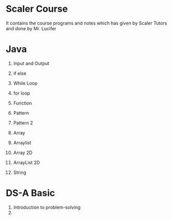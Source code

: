 # Scaler Course
It contains the course programs and notes which has given by Scaler Tutors
and done by Mr. Lucifer

# Java 
1. Input and Output
2. if else

3. While Loop 
4. for loop 
5. Function 
6. Pattern 
7. Pattern 2 
8. Array 
9. Arraylist 
10. Array 2D 
11. ArrayList 2D 
12. String

# DS-A Basic
1. Introduction to problem-solving
2. 



